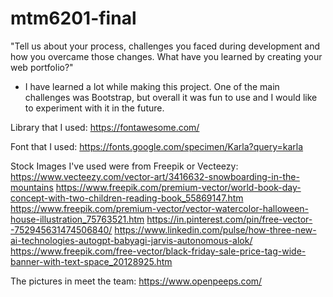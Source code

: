 # mtm6201-final

"Tell us about your process, challenges you faced during development and how you overcame those changes. What have you learned by creating your web portfolio?"

- I have learned a lot while making this project. One of the main challenges was Bootstrap, but overall it was fun to use and I would like to experiment with it in the future.

Library that I used:
https://fontawesome.com/

Font that I used:
https://fonts.google.com/specimen/Karla?query=karla

Stock Images I've used were from Freepik or Vecteezy:
https://www.vecteezy.com/vector-art/3416632-snowboarding-in-the-mountains
https://www.freepik.com/premium-vector/world-book-day-concept-with-two-children-reading-book_55869147.htm
https://www.freepik.com/premium-vector/vector-watercolor-halloween-house-illustration_75763521.htm
https://in.pinterest.com/pin/free-vector--752945631474506840/
https://www.linkedin.com/pulse/how-three-new-ai-technologies-autogpt-babyagi-jarvis-autonomous-alok/
https://www.freepik.com/free-vector/black-friday-sale-price-tag-wide-banner-with-text-space_20128925.htm

The pictures in meet the team:
https://www.openpeeps.com/

